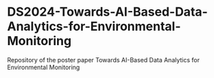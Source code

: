 # DS2024-Towards-AI-Based-Data-Analytics-for-Environmental-Monitoring
Repository of the poster paper Towards AI-Based Data Analytics for Environmental Monitoring

